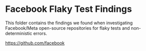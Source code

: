# Facebook Flaky Test Findings
This folder contains the findings we found when investigating Facebook/Meta open-source repositories for flaky tests and non-deterministic errors.

https://github.com/facebook